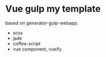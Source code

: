 # Vue gulp my template

based on generator-gulp-webapp.

* scss
* jade
* coffee-script
* vue component, vueify

